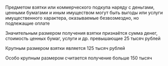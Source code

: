 Предметом взятки или коммерческого подкупа наряду с деньгами, ценными бумагами и иным имуществом могут быть выгоды или услуги имущественного характера, оказываемые безвозмездно, но подлежащие оплате

Значительным размером получения взятки признаётся сумма денег, стоимость ценных бумаг, услуги и др. превышающие 25 тысяч рублей

Крупным размером взятки является 125 тысяч рублей 

Особо крупным размером считается получение больше 150 тысяч